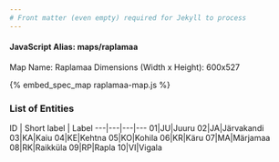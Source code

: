```yaml
---
# Front matter (even empty) required for Jekyll to process
---
```


#### JavaScript Alias: maps/raplamaa

Map Name: Raplamaa
Dimensions (Width x Height): 600x527



{% embed_spec_map raplamaa-map.js %}

### List of Entities

ID | Short label | Label
---|---|---|---
01|JU|Juuru
02|JA|Järvakandi
03|KA|Kaiu
04|KE|Kehtna
05|KO|Kohila
06|KR|Käru
07|MA|Märjamaa
08|RK|Raikküla
09|RP|Rapla
10|VI|Vigala


